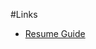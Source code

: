 #Links
* [Resume Guide](https://docs.google.com/document/d/1Lw-OVOPElq_oxpv1d6sVVHcsDmvKItVa/edit?usp=sharing&ouid=103919124245036911033&rtpof=true&sd=true)
<!--
**JarredTD/JarredTD** is a ✨ _special_ ✨ repository because its `README.md` (this file) appears on your GitHub profile.

Here are some ideas to get you started:

- 🔭 I’m currently working on ...
- 🌱 I’m currently learning ...
- 👯 I’m looking to collaborate on ...
- 🤔 I’m looking for help with ...
- 💬 Ask me about ...
- 📫 How to reach me: ...
- 😄 Pronouns: ...
- ⚡ Fun fact: ...
-->
